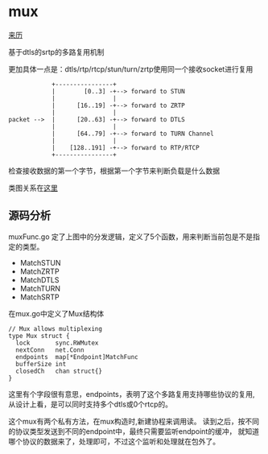 # mux

[来历](https://tools.ietf.org/html/rfc7983)

基于dtls的srtp的多路复用机制

更加具体一点是：dtls/rtp/rtcp/stun/turn/zrtp使用同一个接收socket进行复用

                +----------------+
                |        [0..3] -+--> forward to STUN
                |                |
                |      [16..19] -+--> forward to ZRTP
                |                |
    packet -->  |      [20..63] -+--> forward to DTLS
                |                |
                |      [64..79] -+--> forward to TURN Channel
                |                |
                |    [128..191] -+--> forward to RTP/RTCP
                +----------------+

检查接收数据的第一个字节，根据第一个字节来判断负载是什么数据

类图关系在[这里](https://www.draw.io/?mode=github#H63isOK%2Fconference_graph%2Fmaster%2Fpion-webrtc%2Fpion%2Fwebrtc%40v1.2.0)

## 源码分析

muxFunc.go 定了上图中的分发逻辑，定义了5个函数，用来判断当前包是不是指定的类型。

- MatchSTUN
- MatchZRTP
- MatchDTLS
- MatchTURN
- MatchSRTP

在mux.go中定义了Mux结构体

    // Mux allows multiplexing
    type Mux struct {
      lock       sync.RWMutex
      nextConn   net.Conn
      endpoints  map[*Endpoint]MatchFunc
      bufferSize int
      closedCh   chan struct{}
    }

这里有个字段很有意思，endpoints，表明了这个多路复用支持哪些协议的复用,
从设计上看，是可以同时支持多个dtls或0个rtcp的。

这个mux有两个私有方法，在mux构造时,新建协程来调用读。
读到之后，按不同的协议类型发送到不同的endpoint中，最终只需要监听endpoint的缓冲，
就知道哪个协议的数据来了，处理即可，不过这个监听和处理就在包外了。

